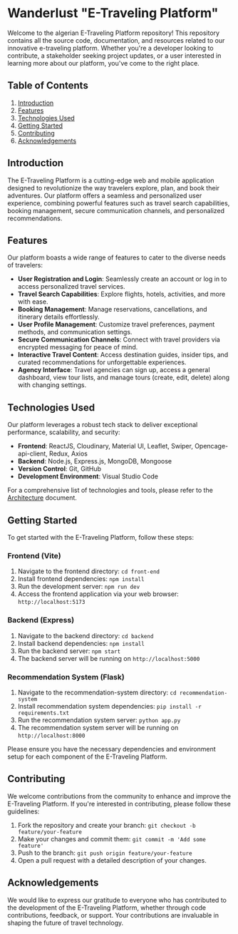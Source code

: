 # Wanderlust "E-Traveling Platform"

Welcome to the algerian E-Traveling Platform repository! This repository contains all the source code, documentation, and resources related to our innovative e-traveling platform. Whether you're a developer looking to contribute, a stakeholder seeking project updates, or a user interested in learning more about our platform, you've come to the right place.

## Table of Contents

1. [Introduction](#introduction)
2. [Features](#features)
3. [Technologies Used](#technologies-used)
4. [Getting Started](#getting-started)
5. [Contributing](#contributing)
6. [Acknowledgements](#acknowledgements)

## Introduction

The E-Traveling Platform is a cutting-edge web and mobile application designed to revolutionize the way travelers explore, plan, and book their adventures. Our platform offers a seamless and personalized user experience, combining powerful features such as travel search capabilities, booking management, secure communication channels, and personalized recommendations.

## Features

Our platform boasts a wide range of features to cater to the diverse needs of travelers:

- **User Registration and Login**: Seamlessly create an account or log in to access personalized travel services.
- **Travel Search Capabilities**: Explore flights, hotels, activities, and more with ease.
- **Booking Management**: Manage reservations, cancellations, and itinerary details effortlessly.
- **User Profile Management**: Customize travel preferences, payment methods, and communication settings.
- **Secure Communication Channels**: Connect with travel providers via encrypted messaging for peace of mind.
- **Interactive Travel Content**: Access destination guides, insider tips, and curated recommendations for unforgettable experiences.
- **Agency Interface**: Travel agencies can sign up, access a general dashboard, view tour lists, and manage tours (create, edit, delete) along with changing settings.

## Technologies Used

Our platform leverages a robust tech stack to deliver exceptional performance, scalability, and security:

- **Frontend**: ReactJS, Cloudinary, Material UI, Leaflet, Swiper, Opencage-api-client, Redux, Axios
- **Backend**: Node.js, Express.js, MongoDB, Mongoose
- **Version Control**: Git, GitHub
- **Development Environment**: Visual Studio Code

For a comprehensive list of technologies and tools, please refer to the [Architecture](./architecture.md) document.

## Getting Started

To get started with the E-Traveling Platform, follow these steps:

### Frontend (Vite)

1. Navigate to the frontend directory: `cd front-end`
2. Install frontend dependencies: `npm install`
3. Run the development server: `npm run dev`
4. Access the frontend application via your web browser: `http://localhost:5173`

### Backend (Express)

1. Navigate to the backend directory: `cd backend`
2. Install backend dependencies: `npm install`
3. Run the backend server: `npm start`
4. The backend server will be running on `http://localhost:5000`

### Recommendation System (Flask)

1. Navigate to the recommendation-system directory: `cd recommendation-system`
2. Install recommendation system dependencies: `pip install -r requirements.txt`
3. Run the recommendation system server: `python app.py`
4. The recommendation system server will be running on `http://localhost:8000`

Please ensure you have the necessary dependencies and environment setup for each component of the E-Traveling Platform.


## Contributing

We welcome contributions from the community to enhance and improve the E-Traveling Platform. If you're interested in contributing, please follow these guidelines:

1. Fork the repository and create your branch: `git checkout -b feature/your-feature`
2. Make your changes and commit them: `git commit -m 'Add some feature'`
3. Push to the branch: `git push origin feature/your-feature`
4. Open a pull request with a detailed description of your changes.


## Acknowledgements

We would like to express our gratitude to everyone who has contributed to the development of the E-Traveling Platform, whether through code contributions, feedback, or support. Your contributions are invaluable in shaping the future of travel technology.
